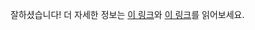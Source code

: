 잘하셨습니다! 더 자세한 정보는 [이 링크](https://web3js.readthedocs.io/en/v1.2.9/web3-eth.html?highlight=getStorageAt#getstorageat)와 [이 링크](https://medium.com/loom-network/ethereum-solidity-memory-vs-storage-how-to-initialize-an-array-inside-a-struct-184baf6aa2eb)를 읽어보세요.
